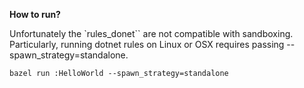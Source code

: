 **How to run?**

Unfortunately the `rules_donet`` are not compatible with sandboxing. 
Particularly, running dotnet rules on Linux or OSX requires passing --spawn_strategy=standalone.

```shell
bazel run :HelloWorld --spawn_strategy=standalone
```
